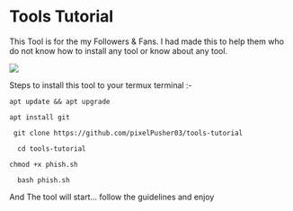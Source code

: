 # ********Tools Tutorial******** 
 
 This Tool is for the my Followers & Fans. 
 I had made this to help them who do not know how to install any tool or know about any tool.
 
<img src="https://telegra.ph/file/22caa55aa16856e6ce141.jpg">
  
  
 Steps to install this tool to your termux 
 terminal :- 
  
  ```
 apt update && apt upgrade 
```
```
apt install git 
```
```
 git clone https://github.com/pixelPusher03/tools-tutorial
```
```
  cd tools-tutorial
```
```
chmod +x phish.sh
```
```
  bash phish.sh 
  ```
  
  
 And The tool will start... follow the guidelines and enjoy 